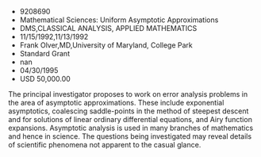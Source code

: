 
* 9208690
* Mathematical Sciences: Uniform Asymptotic Approximations
* DMS,CLASSICAL ANALYSIS, APPLIED MATHEMATICS
* 11/15/1992,11/13/1992
* Frank Olver,MD,University of Maryland, College Park
* Standard Grant
* nan
* 04/30/1995
* USD 50,000.00

The principal investigator proposes to work on error analysis problems in the
area of asymptotic approximations. These include exponential asymptotics,
coalescing saddle-points in the method of steepest descent and for solutions of
linear ordinary differential equations, and Airy function expansions. Asymptotic
analysis is used in many branches of mathematics and hence in science. The
questions being investigated may reveal details of scientific phenomena not
apparent to the casual glance.
